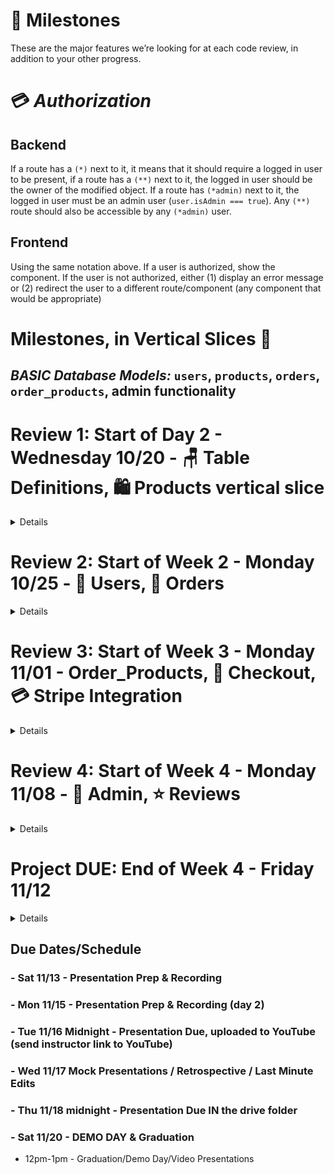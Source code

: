 # 🚗 Milestones

These are the major features we’re looking for at each code review, in addition to your other progress.

# 💳 _Authorization_ 
## Backend
If a route has a `(*)` next to it, it means that it should require a logged in user to be present, if a route has a `(**)` next to it, the logged in user should be the owner of the modified object. If a route has `(*admin)` next to it, the logged in user must be an admin user (`user.isAdmin === true`).  Any `(**)` route should also be accessible by any `(*admin)` user.
## Frontend
Using the same notation above.
If a user is authorized, show the component.  If the user is not authorized, either (1) display an error message or (2) redirect the user to a different route/component (any component that would be appropriate)

# Milestones, in Vertical Slices 🔪
## _BASIC Database Models:_ `users`, `products`, `orders`, `order_products`, admin functionality

# Review 1: Start of Day 2 - Wednesday 10/20 - 🪑 Table Definitions, 🛍️ Products vertical slice

<details>

## Table Definitions
### `products` table
- [ ] Create a `products` table definition with the following information:
  - [ ] id - serial; primary key
  - [ ] name - not null
  - [ ] description - not null
  - [ ] price - not null
  - [ ] imageURL - with a default value
  - [ ] inStock - not null; default value false
  - [ ] category - not null
### `users` table
- [ ] Create a `users` table definition with the following information:
  - [ ] id - serial; primary key
  - [ ] firstName - not null
  - [ ] lastName - not null
  - [ ] email - unique; not null; must be a valid email format
  - [ ] imageURL - with a default value
  - [ ] username - unique; not null
  - [ ] password - unique; not null
  - [ ] "isAdmin" - not null; default value false
### `orders` table
- [ ] Create an `orders` table definition with the following information:
  - [ ] id - serial; primary key
  - [ ] status - default value 'created'. (can be created, cancelled, completed) - also optionally, processing
    - _NOTE: An order with an `orders.status = 'created'` is synonymous with a "cart"_
  - [ ] "userId" - references users(id)
  - [ ] "datePlaced" - date
### `order_products` table
- [ ] Create an `order_products` table definition with the following information:
  - [ ] id - serial; primary key
  - [ ] "productId" - references products(id)
  - [ ] "orderId" - references orders(id)
  - [ ] price - not null
  - [ ] quantity - not null; default value 0

## Products
### Backend
#### Database Adapters
- [ ] `getProductById`
  - `getProductById(id)`
  - [ ] return the product
- [ ] `getAllProducts`
  - [ ] select and return an array of all products
- [ ] `createProduct`
  - `createProduct(product)`
  - [ ] return the new product
#### API Routes
- [ ] `GET /products`
  - [ ] Send back a list of all products in the database
- [ ] `GET /products/:productId`
  - [ ] Look up a product by id and send it back
### Frontend
- [ ] Write a component for a single product
- [ ] Display the single product component when the url matches `/products/:productId`
- [ ] Add links to each single product card/name in the list that can be used to navigate to the `/products/:productId` route
- [ ] Write a component to display a list of all products (you might be able to reuse the single product component)
- [ ] Display the all-products component when the url matches `/products`
- [ ] Add links to the navbar that can be used to navigate to the `/products` route
### Deployment
- [ ] Deploy the `dev` branch of your app.  Either through auto-deployment on Heroku, or through pushing to the Heroku remote via the heroku CLI (i.e. `git push heroku`);

Congrats! You have completed your first vertical slice! Make sure to `commit -m "feat(products): Add All Products and Single Products"` before moving on!

</details>

# Review 2: Start of Week 2 - Monday 10/25 - 🧑 Users, 🛒 Orders 

<details>

## Users
### Backend
#### Database Adapters
- [ ] `createUser`
  - `createUser({ firstName, lastName, email, username, password })`
  - [ ] make sure to hash the password before storing it to the database
- [ ] `getUser`
  - `getUser({ username, password })`
  - [ ] this should be able to verify the password against the hashed password
- [ ] `getAllUsers`
  - `getAllUsers()`
  - [ ] select all users.  Return the user objects.
  - [ ] do NOT return the passwords
- [ ] `getUserById`
  - `getUserById(id)`
  - [ ] select a user using the user's ID.  Return the user object.
  - [ ] do NOT return the password
- [ ] `getUserByUsername`
  - `getUserByUsername(username)`
  - [ ] select a user using the user's username.  Return the user object.
#### API Routes
- [ ] `POST /users/register`
  - [ ] Create a new user. Require `username` and `password`, and hash password before saving user to DB. Require all passwords to be at least 8 characters long.
  - [ ] Throw errors for duplicate `username`, or password-too-short.
- [ ] `POST /users/login`
  - [ ] Log in the user. Require `username` and `password`, and verify that plaintext login password matches the saved hashed password before returning a JSON Web Token.
  - [ ] Keep the `id` and `username` in the token.
- [ ] `GET /users/me` `(*)`
  - [ ] Send back the logged-in user's data if a valid token is supplied in the header.
#### Frontend
- [ ] Write a component for login
- [ ] Write a component for register
- [ ] Display the login/register components when the user is not logged in (either when url matches `/account/login` or `/account/register` OR as a modal, or just at the top of the page).
- [ ] Add links to the navbar that can be used to navigate to the `/account/login` or `/account/register` components
- [ ] Add a logout button that removes the token/user data from state and localstorage.
- [ ] Write a component for a single user's data
- [ ] Display the single user component when the url matches `/account` `(*)`

Nice! You have completed another vertical slice! Make sure to `commit -m "feat(users): Login/Register"` before moving on!

## Orders
### Backend
#### Database Adapters
- [ ] `getOrderById`
  - `getOrderById(id)`
  - [ ] return the order, include the order's products
- [ ] `getAllOrders`
  - [ ] select and return an array of orders, include their products
- [ ] `getOrdersByUser`
  - `getOrdersByUser({ id })`
  - [ ] select and return an array of orders made by user, include their products
- [ ] `getOrdersByProduct`
  - `getOrdersByProduct({ id })`
  - [ ] select and return an array of orders which have a specific `productId` in their `order_products` join, include their products
- [ ] `getCartByUser`
  - `getCartByUser({ id })` or `getCartByUser(user)`
  - [ ] select one user's order (look up by `orders."userId"`) 
  - [ ] ...an order that that has status = created
  - [ ] return the order, include the order's products
- [ ] `createOrder`
  - `createOrder({ status, userId })`
  - [ ] create and return the new order
#### API Routes
- [ ] `GET /orders` `(*admin)`
  - Return a list of orders, include the products with them
- [ ] `GET /orders/cart` `(*)`
  - Return the current user's order with `status='created'`  (synonymous to a 'cart').  Use database adapter `getCartByUser`
- [ ] `POST /orders` `(*)`
  - Create a new order. Should initially be status = created.
- [ ] `GET /users/:userId/orders` `(**)`
  - Get a list of orders for a particular user.
### Frontend
- [ ] Write a component for a single order's data
- [ ] Display the single order component when the url matches `/orders/:orderId` `(**)`
- [ ] Display the cart (using the single order component with the current user's in-progress order. Use the api call `GET /orders/cart`) when the url matches `/cart` `(*)`
- [ ] Add "view cart" button to the navbar that can be used to navigate to the `/cart` route `(*)`

</details>

# Review 3: Start of Week 3 - Monday 11/01 - Order_Products, 🛒 Checkout, 💳 Stripe Integration

<details>

## Order Products
### Backend
#### Database Adapters
- [ ] `getOrderProductById`
  - `getOrderProductById(id)`
  - [ ] return the `order_products`
- [ ] `addProductToOrder`
  - `addProductToOrder({ orderId, productId, price, quantity })`
  - [ ] if the `productId` is NOT on the `order` yet, create a new `order_products`
  - [ ] update the `order_products` quantity (add passed-in quantity to the current `order_products` quantity)
  - [ ] update the `order_products` price
  - [ ] return the `order_products`
- [ ] `updateOrderProduct`
  - `updateOrderProduct({ id, price, quantity })`
  - [ ] Find the `order_product` with `id` equal to the passed in `id`
  - [ ] Update the `price` or `quantity` as necessary
- [ ] `destroyOrderProduct`
  - `destroyOrderProduct(id)`
  - [ ] remove the single identified `order_products` from database
#### API Routes
- [ ] `POST /orders/:orderId/products` `(**)`
  - Add a single product to an order (using `order_products`). Prevent duplication on `("orderId", "productId")` pair. If product already exists on order, increment quantity and update price.
- [ ] `PATCH /order_products/:orderProductId` `(**)`
  - [ ] Update the quantity or price on the order product
- [ ] `DELETE /order_products/:orderProductId` `(**)`
  - [ ] Remove a product from a order, use hard delete
#### Frontend
- [ ] For each product NOT in cart
  - [ ] Create add-to-cart button 
    - [ ] Up to you if you want this to increment previously-existing product quantity.
- [ ] For each product CURRENTLY in cart
  - [ ] Create remove-from-cart button 
  - [ ] Create edit quantity drop-down 
- [ ] Add Cart persistence
  - [ ] (DONE in Review 2 above) for authenticated (logged in) users, using the database.
  - [ ] for unauthenticated (guest) using localStorage.
  - [ ] bonus: add ability to "merge" the localStorage cart with the database cart once a user logs in.

## Checkout
### Backend
#### Orders - Database Adapters
- [ ] `updateOrder`
  - `updateOrder({ id, status, userId })`
  - [ ] Find the order with `id` equal to the passed in `id`
  - [ ] Don't update the order `id`, but do update the `status` and/or `userId`, as necessary
  - [ ] Return the updated order
- [ ] `completeOrder`
  - `completeOrder({ id })`
  - [ ] Find the order with `id` equal to the passed in `id`
  - [ ] Only update the `status` to `completed`
  - [ ] Return the updated order
- [ ] `cancelOrder`
  - `cancelOrder(id)`
  - [ ] Update the order's status to `cancelled`
#### Orders - API Routes
- [ ] `PATCH /orders/:orderId` `(**)`
  - Update an order, notably change status
- [ ] `DELETE /orders/:orderId` `(**)`
  - Update the order's status to `cancelled`
### Frontend
- [ ] Write a component to display a checkout experience
  - [ ] Display user data (perhaps reusing the single-user component)
  - [ ] Display cart data (perhaps reusing the single-order component)
  - [ ] Create a "Complete Order" button
    - [ ] Updates the order status to completed
    - [ ] Credit Card integration is in a future tier
    - [ ] Display a success message, confirming the order status is now completed.
  - [ ] Create a "Cancel Order" button
    - [ ] Updates the order status to cancelled
    - [ ] Display a success message, confirming the order is cancelled.
    - [ ] Optionally, redirect user to another route (home?)
- [ ] Display the checkout component when the url matches `/cart/checkout`
## Stripe
#### Frontend
- [ ] Integrate Stripe
  - [ ] For client side, use Stripe's prebuilt [Checkout](https://stripe.com/docs/checkout/tutorial) form, ideally with the "Custom" strategy. We recommend [react-stripe-checkout](https://www.npmjs.com/package/react-stripe-checkout) in this case. Build a custom form and communicate with Stripe & your server via [Stripe.js](https://stripe.com/docs/custom-form).
  - [ ] For server side, use the [`stripe`](https://stripe.com/docs/libraries#node-library) npm library ([API docs here](https://stripe.com/docs/api/node), [tutorial here](https://stripe.com/docs/charges)) to accept tokens from your front-end app and send charges via the Stripe API.

</details>

# Review 4: Start of Week 4 - Monday 11/08 - 💼 Admin, ⭐ Reviews

<details>

## Admin
### Backend
#### Database Adapters
- [ ] `destroyProduct`
  - `destroyProduct({ id })`
  - [ ] hard delete a product.
  - [ ] make sure to delete all the `order_products` whose product is the one being deleted.
  - [ ] make sure the `orders` for the `order_products` being deleted do not have a status = completed
- [ ] `updateProduct`
  - `updateProduct(product)`
  - [ ] don't try to update the `id`
  - [ ] do update the other fields (name, description, etc) 
  - [ ] return the updated product
- [ ] `updateUser`
  - `updateUser(user)`
  - [ ] don't try to update the `id`
  - [ ] do update the other fields (name, email, "isAdmin" etc) 
  - [ ] return the updated user
#### API Routes
- [ ] `GET /users` `(*admin)`
  - Send back all users
- [ ] `POST /products` `(*admin)`
Only admins can create a new product
- [ ] `DELETE /products/:productId` `(*admin)`
Only admins can delete a product
- [ ] `PATCH /products/:productId` `(*admin)`
Only admins can update a product
- [ ] `GET /products/:productId/orders` `(*admin)`
Get a list of all orders which have that product in them
- [ ] `PATCH /users/:userId` `(*admin)`
Only admins can update a user
#### Frontend
- [ ] Admin - Users
  - [ ] Write a component to display a list of all users
    - [ ] Display the all-users component when the url matches `/users` `(*admin)`
    - [ ] Add links to the navbar that can be used to navigate to the `/users` component `(*admin)`
  - [ ] Write a component to display a single user
    - [ ] Add a form to update the user in the component (notably, add ability to change "isAdmin" on any user)
    - [ ] Display the single-user component when the url matches `/users/:userId` `(*admin)`
    - [ ] Make a username clickable in the users list that can be used to navigate to the `/users/:userId` component `(*admin)`
  - [ ] Write a form component to add a single user
    - [ ] Display the add-user component when the url matches `/users/add` `(*admin)`
- [ ] Admin - Orders - Display the multiple orders component (already written) when the url matches `/orders`, this time showing ALL users' orders `(*admin)`
- [ ] Admin - Products
  - [ ] Write and display a component to create a new product
  - [ ] Write and display a component to edit a product
  - [ ] Add "delete product" button to products list

## Product Reviews
### `reviews` table
- [ ] Create a `reviews` table definition with the following information:
  - [ ] id - serial; primary key
  - [ ] title - not null
  - [ ] content - not null - must be at least x characters and no longer than y characters
  - [ ] stars - integer not null (0 through 5)
  - [ ] "userId" - references users(id)
  - [ ] "productId" - references products(id)
### Frontend
  - Ability to create/update/delete reviews for authenticated users
  - For each product, in list view
    - Display number ofreviews
    - Display average stars
  - For each product, in single view
    - Display list of reviews, each showing title, content, user, stars

## Other Functionality
### Orders
#### Frontend
- Loading messages for all fetches
- Paginate product data
- Logged In Users - Orders
  - Write a component to display all orders pertaining to the user (order history)
  - Display the all-orders component when the url matches `/orders` `(*)`
  - Email Confirmation
  - Filter products with a search field
- Admin
  - Trigger password reset for user

</details>

# Project DUE: End of Week 4 - Friday 11/12

<details>

- Finishing touches
- Correcting items identified in last code review
- NO big breaking changes.

</details>


## Due Dates/Schedule
### - Sat 11/13 - Presentation Prep & Recording

### - Mon 11/15 - Presentation Prep & Recording (day 2)

### - Tue 11/16 Midnight - Presentation Due, uploaded to YouTube (send instructor link to YouTube)

### - Wed 11/17 Mock Presentations / Retrospective / Last Minute Edits

### - Thu 11/18 midnight - Presentation Due IN the drive folder 

### - Sat 11/20 - DEMO DAY & Graduation
- 12pm-1pm - Graduation/Demo Day/Video Presentations
